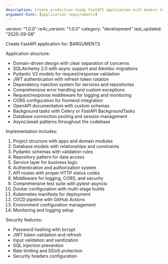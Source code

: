 ```yaml
---
description: Create production-ready FastAPI application with modern tooling and deployment
argument-hint: [application requirements]
---
```

version: "1.0.0"
re4c_version: "1.0.0"
category: "development"
last_updated: "2025-09-08"

Create FastAPI application for: $ARGUMENTS

Application structure:
- Domain-driven design with clear separation of concerns
- SQLAlchemy 2.0 with async support and Alembic migrations
- Pydantic V2 models for request/response validation
- JWT authentication with refresh token rotation
- Dependency injection system for services and repositories
- Comprehensive error handling and custom exceptions
- Request/response middleware for logging and monitoring
- CORS configuration for frontend integration
- OpenAPI documentation with custom schemas
- Background tasks with Celery or FastAPI BackgroundTasks
- Database connection pooling and session management
- Async/await patterns throughout the codebase

Implementation includes:
1. Project structure with apps and domain modules
2. Database models with relationships and constraints
3. Pydantic schemas with validation rules
4. Repository pattern for data access
5. Service layer for business logic
6. Authentication and authorization system
7. API routes with proper HTTP status codes
8. Middleware for logging, CORS, and security
9. Comprehensive test suite with pytest-asyncio
10. Docker configuration with multi-stage builds
11. Kubernetes manifests for deployment
12. CI/CD pipeline with GitHub Actions
13. Environment configuration management
14. Monitoring and logging setup

Security features:
- Password hashing with bcrypt
- JWT token validation and refresh
- Input validation and sanitization
- SQL injection prevention
- Rate limiting and DDoS protection
- Security headers configuration

